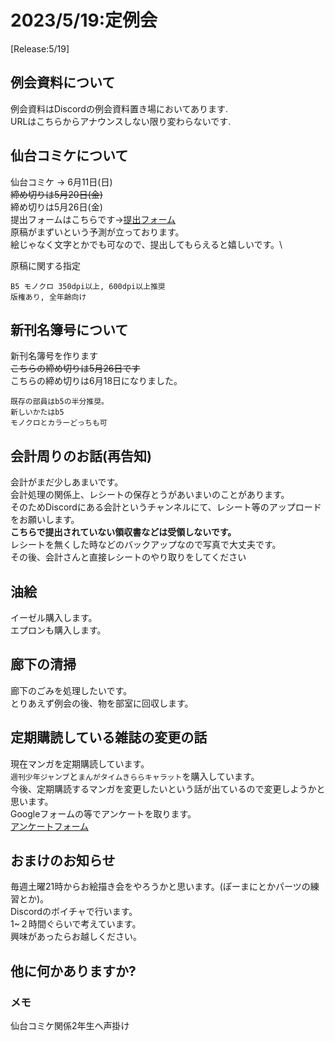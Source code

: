 # 2023/5/19:定例会
[Release:5/19]

## 例会資料について
例会資料はDiscordの例会資料置き場においてあります.\
URLはこちらからアナウンスしない限り変わらないです.

## 仙台コミケについて
仙台コミケ -> 6月11日(日)\
~~締め切りは5月20日(金)~~\
締め切りは5月26日(金)\
提出フォームはこちらです->[提出フォーム](https://forms.gle/qTz17hSLubwvSjcn6)\
原稿がまずいという予測が立っております。\
絵じゃなく文字とかでも可なので、提出してもらえると嬉しいです。\

原稿に関する指定
```
B5 モノクロ 350dpi以上, 600dpi以上推奨
版権あり, 全年齢向け
```

## 新刊名簿号について
新刊名簿号を作ります\
~~こちらの締め切りは5月26日です~~\
こちらの締め切りは6月18日になりました。

```
既存の部員はb5の半分推奨。
新しいかたはb5
モノクロとカラーどっちも可
```
## 会計周りのお話(再告知)
会計がまだ少しあまいです。\
会計処理の関係上、レシートの保存とうがあいまいのことがあります。\
そのためDiscordにある会計というチャンネルにて、レシート等のアップロードをお願いします。\
**こちらで提出されていない領収書などは受領しないです。**\
レシートを無くした時などのバックアップなので写真で大丈夫です。\
その後、会計さんと直接レシートのやり取りをしてください

## 油絵
イーゼル購入します。\
エプロンも購入します。

## 廊下の清掃
廊下のごみを処理したいです。\
とりあえず例会の後、物を部室に回収します。

## 定期購読している雑誌の変更の話
現在マンガを定期購読しています。\
`週刊少年ジャンプ`と`まんがタイムきららキャラット`を購入しています。\
今後、定期購読するマンガを変更したいという話が出ているので変更しようかと思います。\
Googleフォームの等でアンケートを取ります。\
[アンケートフォーム](https://forms.gle/zspBJBf5nmxiZkvR6)


## おまけのお知らせ
毎週土曜21時からお絵描き会をやろうかと思います。(ぽーまにとかパーツの練習とか)。\
Discordのボイチャで行います。\
1~２時間ぐらいで考えています。\
興味があったらお越しください。

## 他に何かありますか?

### メモ
仙台コミケ関係2年生へ声掛け
